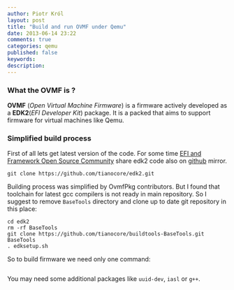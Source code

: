 ```yaml
---
author: Piotr Król
layout: post
title: "Build and run OVMF under Qemu"
date: 2013-06-14 23:22
comments: true
categories: qemu
published: false
keywords:
description:
---
```


### What the OVMF is ? ###

__OVMF__ (_Open Virtual Machine Firmware_) is a firmware actively developed as a 
__EDK2__(_EFI Developer Kit_) package. It is a packed that aims to support 
firmware for virtual machines like Qemu. 

### Simplified build process ###

First of all lets get latest version of the code. For some time [EFI and 
Framework Open Source Community](http://sourceforge.net/apps/mediawiki/tianocore/index.php?title=Welcome) share edk2 code also on [github](https://github.com/tianocore/edk2) mirror.

```
git clone https://github.com/tianocore/edk2.git
```

Building process was simplified by OvmfPkg contributors. But I found that 
toolchain for latest gcc compilers is not ready in main repository. So I suggest 
to remove `BaseTools` directory and clone up to date git repository in this 
place:
```
cd edk2
rm -rf BaseTools
git clone https://github.com/tianocore/buildtools-BaseTools.git BaseTools
. edksetup.sh
```

So to build firmware we need only one command:

```

```
You may need some additional packages like `uuid-dev`, `iasl` or `g++`.
